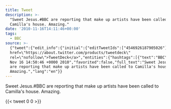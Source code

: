 ```yaml
---
title: Tweet
description: >-
  "Sweet Jesus.#BBC are reporting that make up artists have been called to
  Camilla's house. Amazing."
date: '2010-11-16T14:11:46+00:00'
tags:
  - BBC
source: >-
  {"tweet":{"edit_info":{"initial":{"editTweetIds":["4546926187905026"],"editableUntil":"2010-11-16T15:50:46.338Z","editsRemaining":"5","isEditEligible":true}},"retweeted":false,"source":"<a
  href=\"https://about.twitter.com/products/tweetdeck\"
  rel=\"nofollow\">TweetDeck</a>","entities":{"hashtags":[{"text":"BBC","indices":["12","16"]}],"symbols":[],"user_mentions":[],"urls":[]},"display_text_range":["0","97"],"favorite_count":"0","id_str":"4546926187905026","truncated":false,"retweet_count":"0","id":"4546926187905026","created_at":"Tue
  Nov 16 14:50:46 +0000 2010","favorited":false,"full_text":"Sweet Jesus.#BBC
  are reporting that make up artists have been called to Camilla's house.
  Amazing.","lang":"en"}}
---
```

Sweet Jesus.#BBC are reporting that make up artists have been called to Camilla's house. Amazing.
    
{{< tweet 0 0 >}}
    

